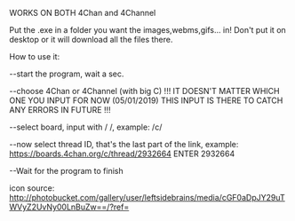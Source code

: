 
WORKS ON BOTH 4Chan and 4Channel

Put the .exe in a folder you want the images,webms,gifs... in! Don't put it on desktop or it will download all the files there.

How to use it:

--start the program, wait a sec.

--choose 4Chan or 4Channel (with big C) !!! IT DOESN'T MATTER WHICH ONE YOU INPUT FOR NOW (05/01/2019) THIS INPUT IS THERE TO CATCH ANY ERRORS IN FUTURE !!!




--select board, input with / /, example: /c/

--now select thread ID, that's the last part of the link, example: https://boards.4chan.org/c/thread/2932664 ENTER 2932664  

--Wait for the program to finish 



icon source: http://photobucket.com/gallery/user/leftsidebrains/media/cGF0aDpJY29uTWVyZ2UvNy00LnBuZw==/?ref=

